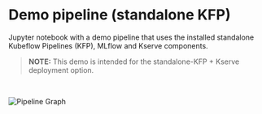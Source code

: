 # Demo pipeline (standalone KFP)

Jupyter notebook with a demo pipeline that uses the installed standalone Kubeflow Pipelines (KFP), MLflow and Kserve components.

> **NOTE:** This demo is intended for the standalone-KFP + Kserve deployment option.

<br>

![Pipeline Graph](graph.png)

<!-- test -->